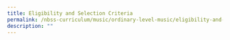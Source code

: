 ```yaml
---
title: Eligibility and Selection Criteria
permalink: /nbss-curriculum/music/ordinary-level-music/eligibility-and-selection-criteria
description: ""
---
```

